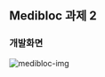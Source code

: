 ## Medibloc 과제 2

### 개발화면

![medibloc-img](https://user-images.githubusercontent.com/35620465/72171750-f1455880-3416-11ea-9dac-f1554f0ac47c.png)